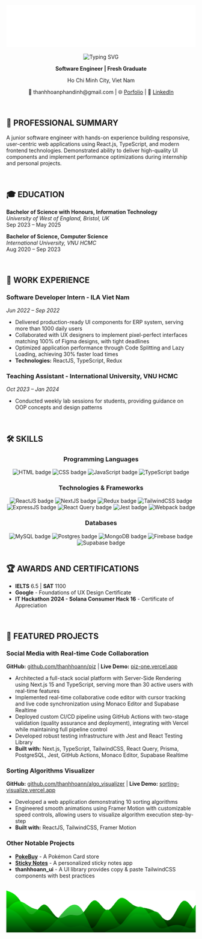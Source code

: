 <img src="./assets/header.svg" alt="Header SVG"/>

</br>

<p align="center">
  <img src="https://readme-typing-svg.herokuapp.com?font=Open+Sans&weight=500&size=30&pause=1000&color=02F755&center=true&vCenter=true&width=435&lines=Phan+%C4%90%E1%BB%89nh+Thanh+Ho%C3%A0n" alt="Typing SVG" />
</p>
<p align="center"><strong>Software Engineer | Fresh Graduate</strong></p>
<p align="center">Ho Chi Minh City, Viet Nam</p>
<p align="center">
  📧 thanhhoanphandinh@gmail.com | 
  🌐 <a href="https://phan-dinh-thanh-hoan.com">Porfolio</a> | 
  💼 <a href="https://linkedin.com/in/phan-dinh-thanh-hoan">LinkedIn</a>
</p>

</br>

## 🚀 PROFESSIONAL SUMMARY

A junior software engineer with hands-on experience building responsive, user-centric web applications using React.js, TypeScript, and modern frontend technologies. Demonstrated ability to deliver high-quality UI components and implement performance optimizations during internship and personal projects.

</br>

## 🎓 EDUCATION

**Bachelor of Science with Honours, Information Technology**  
_University of West of England, Bristol, UK_  
Sep 2023 – May 2025

**Bachelor of Science, Computer Science**  
_International University, VNU HCMC_  
Aug 2020 – Sep 2023

</br>

## 💼 WORK EXPERIENCE

### Software Developer Intern - ILA Viet Nam

_Jun 2022 – Sep 2022_

- Delivered production-ready UI components for ERP system, serving more than 1000 daily users
- Collaborated with UX designers to implement pixel-perfect interfaces matching 100% of Figma designs, with tight deadlines
- Optimized application performance through Code Splitting and Lazy Loading, achieving 30% faster load times
- **Technologies:** ReactJS, TypeScript, Redux

### Teaching Assistant - International University, VNU HCMC

_Oct 2023 – Jan 2024_

- Conducted weekly lab sessions for students, providing guidance on OOP concepts and design patterns

</br>

## 🛠️ SKILLS

<div align="center">
  <h3>Programming Languages</h3>
  <img src="https://img.shields.io/badge/html5-%23E34F26.svg?style=for-the-badge&logo=html5&logoColor=white" alt="HTML badge" />
  <img src="https://img.shields.io/badge/css3-%231572B6.svg?style=for-the-badge&logo=css3&logoColor=white" alt="CSS badge" />
  <img src="https://img.shields.io/badge/javascript-%23323330.svg?style=for-the-badge&logo=javascript&logoColor=%23F7DF1E" alt="JavaScript badge" />
  <img src="https://img.shields.io/badge/typescript-%23007ACC.svg?style=for-the-badge&logo=typescript&logoColor=white" alt="TypeScript badge" />
  
  <h3>Technologies & Frameworks</h3>
  <img src="https://img.shields.io/badge/react-%2320232a.svg?style=for-the-badge&logo=react&logoColor=%2361DAFB" alt="ReactJS badge" />
  <img src="https://img.shields.io/badge/Next-black?style=for-the-badge&logo=next.js&logoColor=white)" alt="NextJS badge" />
  <img src="https://img.shields.io/badge/redux-%23593d88.svg?style=for-the-badge&logo=redux&logoColor=white" alt="Redux badge" />
  <img src="https://img.shields.io/badge/tailwindcss-%2338B2AC.svg?style=for-the-badge&logo=tailwind-css&logoColor=white" alt="TailwindCSS badge" />
  <img src="https://img.shields.io/badge/express.js-%23404d59.svg?style=for-the-badge&logo=express&logoColor=%2361DAFB" alt="ExpressJS badge" />
  <img src="https://img.shields.io/badge/-React%20Query-FF4154?style=for-the-badge&logo=react%20query&logoColor=white" alt="React Query badge" />
  <img src="https://img.shields.io/badge/-jest-%23C21325?style=for-the-badge&logo=jest&logoColor=white" alt="Jest badge" />
  <img src="https://img.shields.io/badge/webpack-%238DD6F9.svg?style=for-the-badge&logo=webpack&logoColor=black" alt="Webpack badge" />
  
  <h3>Databases</h3>
  <img src="https://img.shields.io/badge/mysql-4479A1.svg?style=for-the-badge&logo=mysql&logoColor=white" alt="MySQL badge" />
  <img src="https://img.shields.io/badge/postgres-%23316192.svg?style=for-the-badge&logo=postgresql&logoColor=white" alt="Postgres badge" />
  <img src="https://img.shields.io/badge/MongoDB-%234ea94b.svg?style=for-the-badge&logo=mongodb&logoColor=white" alt="MongoDB badge" />
  <img src="https://img.shields.io/badge/firebase-a08021?style=for-the-badge&logo=firebase&logoColor=ffcd34" alt="Firebase badge" />
  <img src="https://img.shields.io/badge/Supabase-3ECF8E?style=for-the-badge&logo=supabase&logoColor=white" alt="Supabase badge" />
</div>

</br>

## 🏆 AWARDS AND CERTIFICATIONS

- **IELTS** 6.5 | **SAT** 1100
- **Google** - Foundations of UX Design Certificate
- **IT Hackathon 2024 - Solana Consumer Hack 16** - Certificate of Appreciation

</br>

## 🚀 FEATURED PROJECTS

### Social Media with Real-time Code Collaboration

**GitHub:** [github.com/thanhhoann/piz](https://github.com/thanhhoann/piz) | **Live Demo:** [piz-one.vercel.app](https://piz-one.vercel.app)

- Architected a full-stack social platform with Server-Side Rendering using Next.js 15 and TypeScript, serving more than 30 active users with real-time features
- Implemented real-time collaborative code editor with cursor tracking and live code synchronization using Monaco Editor and Supabase Realtime
- Deployed custom CI/CD pipeline using GitHub Actions with two-stage validation (quality assurance and deployment), integrating with Vercel while maintaining full pipeline control
- Developed robust testing infrastructure with Jest and React Testing Library
- **Built with:** Next.js, TypeScript, TailwindCSS, React Query, Prisma, PostgreSQL, Jest, GitHub Actions, Monaco Editor, Supabase Realtime

### Sorting Algorithms Visualizer

**GitHub:** [github.com/thanhhoann/algo_visualizer](https://github.com/thanhhoann/algo_visualizer) | **Live Demo:** [sorting-visualize.vercel.app](https://sorting-visualize.vercel.app)

- Developed a web application demonstrating 10 sorting algorithms
- Engineered smooth animations using Framer Motion with customizable speed controls, allowing users to visualize algorithm execution step-by-step
- **Built with:** ReactJS, TailwindCSS, Framer Motion

### Other Notable Projects

- **[PokeBuy](https://github.com/thanhhoann/PokeBuy)** - A Pokémon Card store
- **[Sticky Notes](https://github.com/thanhhoann/notes)** - A personalized sticky notes app
- **thanhhoann_ui** - A UI library provides copy & paste TailwindCSS components with best practices

</br>

<img src="./assets/bottom.svg" alt="Bottom SVG"/>
